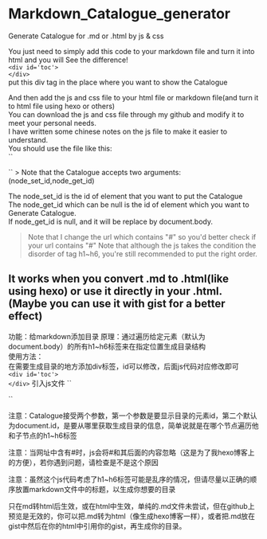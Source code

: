 # Markdown_Catalogue_generator
Generate Catalogue for .md or .html by js &amp; css

You just need to simply add this code to your markdown file and turn it into html and you will See the difference!    
``<div id='toc'>``      
``</div>``    
put this div tag in the place where you want to show the Catalogue

And then add the js and css file to your html file or markdown file(and turn it to html file using hexo or others)    
You can download the js and css file through my github and modify it to meet your personal needs.    
I have written some chinese notes on the js file to make it easier to understand.    
You should use the file like this:     
``<script src="Catalogue.js"></script>     
<link href="Catalogue.css" rel="stylesheet">     
<script type="text/javascript">     
	new Catalogue('toc');     
</script>``     
> Note that the Catalogue accepts two arguments:(node_set_id,node_get_id)     

The node_set_id is the id of element that you want to put the Catalogue     
The node_get_id which can be null is the id of element which you want to Generate Catalogue.     
If node_get_id is null, and it will be replace by document.body.     
> Note that I change the url which contains "#" so you'd better check if your url contains "#"
> Note that although the js takes the condition the disorder of tag h1~h6, you're still recommended to put the right order.

It works when you convert .md to .html(like using hexo) or use it directly in your .html.(Maybe you can use it with gist for a better effect)
---     
功能：给markdown添加目录
原理：通过遍历给定元素（默认为document.body）的所有h1~h6标签来在指定位置生成目录结构     
使用方法：     
在需要生成目录的地方添加div标签，id可以修改，后面js代码对应修改即可      
``<div id='toc'>``       
``</div>``
引入js文件
``<script src="Catalogue.js"></script>     
<link href="Catalogue.css" rel="stylesheet">     
<script type="text/javascript">     
	new Catalogue('toc');     
</script>``     

注意：Catalogue接受两个参数，第一个参数是要显示目录的元素id，第二个默认为document.id，是要从哪里获取生成目录的信息，简单说就是在哪个节点遍历他和子节点的h1~h6标签     

注意：当网址中含有#时，js会将#和其后面的内容忽略（这是为了我hexo博客上的方便），若你遇到问题，请检查是不是这个原因        

注意：虽然这个js代码考虑了h1~h6标签可能是乱序的情况，但请尽量以正确的顺序放置markdown文件中的标题，以生成你想要的目录

只在md转html后生效，或在html中生效，单纯的.md文件未尝试，但在github上预览是无效的，你可以把.md转为html（像生成hexo博客一样），或者把.md放在gist中然后在你的html中引用你的gist，再生成你的目录。
